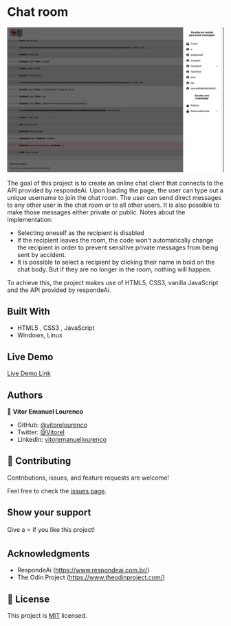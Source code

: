 # Chat room

![screenshot](./app_screenshot.png)

The goal of this project is to create an online chat client that connects to the API provided by respondeAi. Upon loading the page, the user can type out a unique username to join the chat room. The user can send direct messages to any other user in the chat room or to all other users. It is also possible to make those messages either private or public. Notes about the implementation:

- Selecting oneself as the recipient is disabled
- If the recipient leaves the room, the code won't automatically change the recipient in order to prevent sensitive private messages from being sent by accident.
- It is possible to select a recipient by clicking their name in bold on the chat body. But if they are no longer in the room, nothing will happen. 

To achieve this, the project makes use of HTML5, CSS3, vanilla JavaScript and the API provided by respondeAi.

## Built With

- HTML5 , CSS3 , JavaScript
- Windows, Linux

## Live Demo

[Live Demo Link](https://vitorelourenco.github.io/chat-room/)


## Authors

👤 **Vitor Emanuel Lourenco**

- GitHub: [@vitorelourenco](https://github.com/vitorelourenco)
- Twitter: [@Vitorel](https://twitter.com/Vitorel)
- LinkedIn: [vitoremanuellourenco](https://www.linkedin.com/in/vitoremanuellourenco/)



## 🤝 Contributing

Contributions, issues, and feature requests are welcome!

Feel free to check the [issues page](https://github.com/vitorelourenco/chat-room/issues).

## Show your support

Give a ⭐️ if you like this project!

## Acknowledgments

- RespondeAi (https://www.respondeai.com.br/)
- The Odin Project (https://www.theodinproject.com/)

## 📝 License

This project is [MIT](lic.url) licensed.

